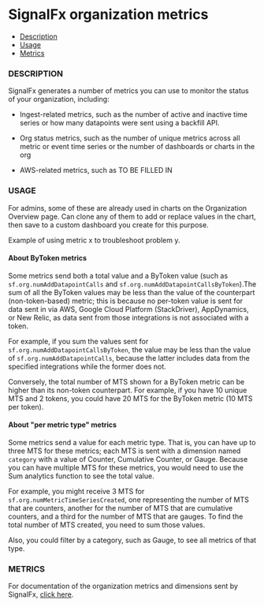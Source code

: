 # SignalFx organization metrics


- [Description](#description)
- [Usage](#usage)
- [Metrics](#metrics)


### DESCRIPTION

SignalFx generates a number of metrics you can use to monitor the status of your organization, including:

-  Ingest-related metrics, such as the number of active and inactive time series or how many datapoints were sent using a backfill API.

-  Org status metrics, such as the number of unique metrics across all metric or event time series or the number of dashboards or charts in the org

-  AWS-related metrics, such as TO BE FILLED IN


### USAGE

For admins, some of these are already used in charts on the Organization Overview page. Can clone any of them to add or replace values in the chart, then save to a custom dashboard you create for this purpose.

Example of using metric x to troubleshoot problem y.


#### About ByToken metrics <a name="bytoken"></a>

Some metrics send both a total value and a ByToken value (such as `sf.org.numAddDatapointCalls` and `sf.org.numAddDatapointCallsByToken`).The sum of all the ByToken values may be less than the value of the counterpart (non-token-based) metric; this is because no per-token value is sent for data sent in via AWS, Google Cloud Platform (StackDriver), AppDynamics, or New Relic, as data sent from those integrations is not associated with a token. 

For example, if you sum the values sent for `sf.org.numAddDatapointCallsByToken`, the value may be less than the value of `sf.org.numAddDatapointCalls`, because the latter includes data from the specified integrations while the former does not.

Conversely, the total number of MTS shown for a ByToken metric can be higher than its non-token counterpart. For example, if you have 10 unique MTS and 2 tokens, you could have  20 MTS for the ByToken metric (10 MTS per token). 

#### About "per metric type" metrics <a name="pertype"></a> 

Some metrics send a value for each metric type. That is, you can have up to three MTS for these metrics; each MTS is sent with a dimension named  `category` with a value of Counter, Cumulative Counter, or Gauge. Because you can have multiple MTS for these metrics, you would need to use the Sum analytics function to see the total value. 

For example, you might receive 3 MTS for `sf.org.numMetricTimeSeriesCreated`, one representing the number of MTS that are counters, another for the number of MTS that are cumulative counters, and a third for the number of MTS that are gauges. To find the total number of MTS created, you need to sum those values.

Also, you could filter by a category, such as Gauge, to see all metrics of that type.

### METRICS

For documentation of the organization metrics and dimensions sent by SignalFx, [click here](./docs).

